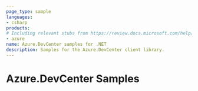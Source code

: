 ```yaml
---
page_type: sample
languages:
- csharp
products:
# Including relevant stubs from https://review.docs.microsoft.com/help/contribute/metadata-taxonomies#product
- azure
name: Azure.DevCenter samples for .NET
description: Samples for the Azure.DevCenter client library.
---
```


# Azure.DevCenter Samples

<!-- please refer to <https://github.com/Azure/azure-sdk-for-net/blob/main/sdk/template/Azure.Template/samples/README.md> to write sample readme. -->
